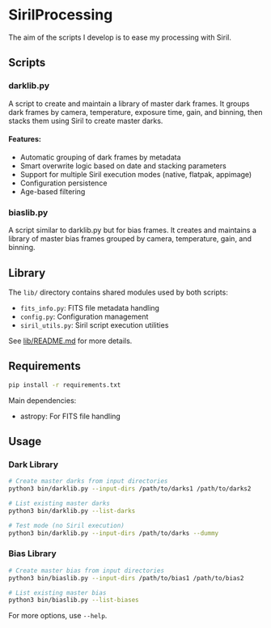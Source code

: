 # SirilProcessing
The aim of the scripts I develop is to ease my processing with Siril.

## Scripts

### darklib.py
A script to create and maintain a library of master dark frames. It groups dark frames by camera, temperature, exposure time, gain, and binning, then stacks them using Siril to create master darks.

#### Features:
- Automatic grouping of dark frames by metadata
- Smart overwrite logic based on date and stacking parameters
- Support for multiple Siril execution modes (native, flatpak, appimage)
- Configuration persistence
- Age-based filtering

### biaslib.py
A script similar to darklib.py but for bias frames. It creates and maintains a library of master bias frames grouped by camera, temperature, gain, and binning.

## Library

The `lib/` directory contains shared modules used by both scripts:
- `fits_info.py`: FITS file metadata handling
- `config.py`: Configuration management
- `siril_utils.py`: Siril script execution utilities

See [lib/README.md](lib/README.md) for more details.

## Requirements

```bash
pip install -r requirements.txt
```

Main dependencies:
- astropy: For FITS file handling

## Usage

### Dark Library
```bash
# Create master darks from input directories
python3 bin/darklib.py --input-dirs /path/to/darks1 /path/to/darks2

# List existing master darks
python3 bin/darklib.py --list-darks

# Test mode (no Siril execution)
python3 bin/darklib.py --input-dirs /path/to/darks --dummy
```

### Bias Library
```bash
# Create master bias from input directories
python3 bin/biaslib.py --input-dirs /path/to/bias1 /path/to/bias2

# List existing master bias
python3 bin/biaslib.py --list-biases
```

For more options, use `--help`.
